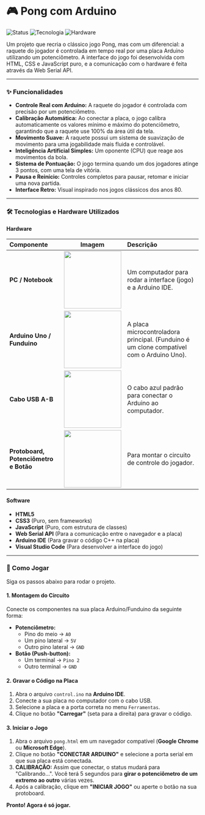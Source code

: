 # 🎮 Pong com Arduino

![Status](https://img.shields.io/badge/status-conclu%C3%ADdo-brightgreen)
![Tecnologia](https://img.shields.io/badge/tecnologia-HTML%2FCSS%2FJS-blue)
![Hardware](https://img.shields.io/badge/hardware-Arduino-cyan)

Um projeto que recria o clássico jogo Pong, mas com um diferencial: a raquete do jogador é controlada em tempo real por uma placa Arduino utilizando um potenciômetro. A interface do jogo foi desenvolvida com HTML, CSS e JavaScript puro, e a comunicação com o hardware é feita através da Web Serial API.

---

### ✨ Funcionalidades

* **Controle Real com Arduino:** A raquete do jogador é controlada com precisão por um potenciômetro.
* **Calibração Automática:** Ao conectar a placa, o jogo calibra automaticamente os valores mínimo e máximo do potenciômetro, garantindo que a raquete use 100% da área útil da tela.
* **Movimento Suave:** A raquete possui um sistema de suavização de movimento para uma jogabilidade mais fluida e controlável.
* **Inteligência Artificial Simples:** Um oponente (CPU) que reage aos movimentos da bola.
* **Sistema de Pontuação:** O jogo termina quando um dos jogadores atinge 3 pontos, com uma tela de vitória.
* **Pausa e Reinício:** Controles completos para pausar, retomar e iniciar uma nova partida.
* **Interface Retro:** Visual inspirado nos jogos clássicos dos anos 80.

---

### 🛠️ Tecnologias e Hardware Utilizados

#### Hardware
| Componente | Imagem | Descrição |
| :--- | :---: | :--- |
| **PC / Notebook** | <img src="https://external-content.duckduckgo.com/iu/?u=https%3A%2F%2Ftechrecomenda.com%2Fwp-content%2Fuploads%2F2024%2F05%2FPositivo-Vision-C14-4GB-128GB-1024x714.jpg&f=1&nofb=1&ipt=f60ca71038c2465a66371c78ed550b7e2559fe7598fa30d98842ce37aa107bb3" width="150"> | Um computador para rodar a interface (jogo) e a Arduino IDE. |
| **Arduino Uno / Funduino** | <img src="https://upload.wikimedia.org/wikipedia/commons/3/38/Arduino_Uno_-_R3.jpg" width="150"> | A placa microcontroladora principal. (Funduino é um clone compatível com o Arduino Uno). |
| **Cabo USB A-B** | <img src="https://external-content.duckduckgo.com/iu/?u=https%3A%2F%2Fcdn.awsli.com.br%2F300x300%2F980%2F980586%2Fproduto%2F215251859%2Fcaptura-de-tela-2023-05-02-a-s-21-37-02-4gjas2sd1d.png&f=1&nofb=1&ipt=b166c780540dd89a813e9354ab55a42b0930304496fa70a88849a38cf1c3e1b8" width="150"> | O cabo azul padrão para conectar o Arduino ao computador. |
| **Protoboard, Potenciômetro e Botão** | <img src="https://external-content.duckduckgo.com/iu/?u=https%3A%2F%2Froostech.co%2Fwp-content%2Fuploads%2F2021%2F02%2F1-14.png&f=1&nofb=1&ipt=8f372fe7d28da2fbc78a65352b71e1a6b7b01fa3765584947b03cb781ad4f04d" width="150"> | Para montar o circuito de controle do jogador. |

#### Software
* **HTML5**
* **CSS3** (Puro, sem frameworks)
* **JavaScript** (Puro, com estrutura de classes)
* **Web Serial API** (Para a comunicação entre o navegador e a placa)
* **Arduino IDE** (Para gravar o código C++ na placa)
* **Visual Studio Code** (Para desenvolver a interface do jogo)

---

### 🚀 Como Jogar

Siga os passos abaixo para rodar o projeto.

#### 1. Montagem do Circuito
Conecte os componentes na sua placa Arduino/Funduino da seguinte forma:
* **Potenciômetro:**
    * Pino do meio → `A0`
    * Um pino lateral → `5V`
    * Outro pino lateral → `GND`
* **Botão (Push-button):**
    * Um terminal → `Pino 2`
    * Outro terminal → `GND`

#### 2. Gravar o Código na Placa
1.  Abra o arquivo `control.ino` na **Arduino IDE**.
2.  Conecte a sua placa no computador com o cabo USB.
3.  Selecione a placa e a porta correta no menu `Ferramentas`.
4.  Clique no botão **"Carregar"** (seta para a direita) para gravar o código.

#### 3. Iniciar o Jogo
1.  Abra o arquivo `pong.html` em um navegador compatível (**Google Chrome** ou **Microsoft Edge**).
2.  Clique no botão **"CONECTAR ARDUINO"** e selecione a porta serial em que sua placa está conectada.
3.  **CALIBRAÇÃO:** Assim que conectar, o status mudará para "Calibrando...". Você terá 5 segundos para **girar o potenciômetro de um extremo ao outro** várias vezes.
4.  Após a calibração, clique em **"INICIAR JOGO"** ou aperte o botão na sua protoboard.

**Pronto! Agora é só jogar.**
